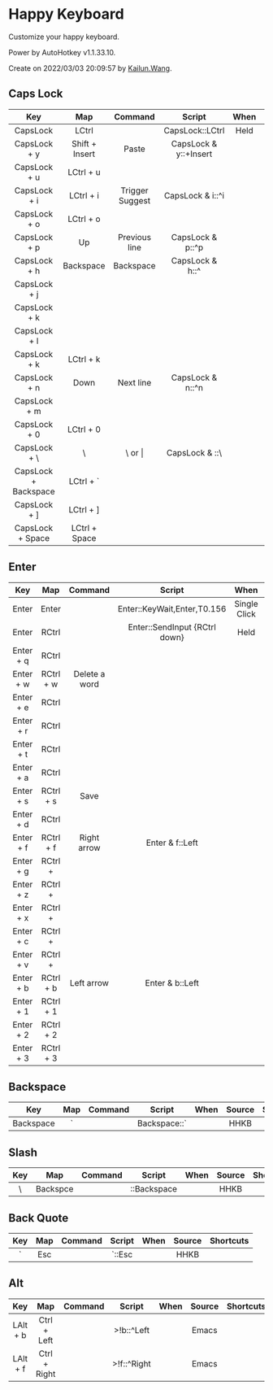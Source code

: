 # Happy Keyboard

Customize your happy keyboard.

Power by AutoHotkey v1.1.33.10.

Create on 2022/03/03 20:09:57 by [Kailun.Wang](https://kailun.wang).


## Caps Lock

|         Key          |      Map       |     Command     |        Script         | When  | Source  | Shortcuts |
| :------------------: | :------------: | :-------------: | :-------------------: | :---: | :-----: | :-------: |
|       CapsLock       |     LCtrl      |                 |    CapsLock::LCtrl    | Held  |  HHKB   |           |
|     CapsLock + y     | Shift + Insert |      Paste      | CapsLock & y::+Insert |       |  Emacs  |           |
|     CapsLock + u     |   LCtrl + u    |                 |                       |       |         |           |
|     CapsLock + i     |   LCtrl + i    | Trigger Suggest |   CapsLock & i::^i    |       | VS Code |           |
|     CapsLock + o     |   LCtrl + o    |                 |                       |       |         |           |
|     CapsLock + p     |       Up       |  Previous line  |   CapsLock & p::^p    |       |  Emacs  | LCtrl + p |
|     CapsLock + h     |   Backspace    |    Backspace    |    CapsLock & h::^    |       |  Emacs  | LCtrl + h |
|     CapsLock + j     |                |                 |                       |       |         |           |
|     CapsLock + k     |                |                 |                       |       |         |           |
|     CapsLock + l     |                |                 |                       |       |         |           |
|     CapsLock + k     |   LCtrl + k    |                 |                       |       |         |           |
|     CapsLock + n     |      Down      |    Next line    |   CapsLock & n::^n    |       |  Emacs  | LCtrl + n |
|     CapsLock + m     |                |                 |                       |       |         |           |
|     CapsLock + 0     |   LCtrl + 0    |                 |                       |       | VS Code |           |
|     CapsLock + \     |       \        |     \ or \|     |    CapsLock & \::\    |       |         |           |
| CapsLock + Backspace |   LCtrl + `    |                 |                       |       | VS Code |           |
|     CapsLock + ]     |   LCtrl + ]    |                 |                       |       |         |           |
|   CapsLock + Space   | LCtrl + Space  |                 |                       |       |         |           |


## Enter

|    Key    |    Map    |    Command    |            Script             |     When     |   Source    | Shortcuts |
| :-------: | :-------: | :-----------: | :---------------------------: | :----------: | :---------: | :-------: |
|   Enter   |   Enter   |               |  Enter::KeyWait,Enter,T0.156  | Single Click |             |           |
|   Enter   |   RCtrl   |               | Enter::SendInput {RCtrl down} |     Held     | Kailun.Wang |           |
| Enter + q |   RCtrl   |               |                               |              |             |           |
| Enter + w | RCtrl + w | Delete a word |                               |              |    Emacs    |           |
| Enter + e |   RCtrl   |               |                               |              |             |           |
| Enter + r |   RCtrl   |               |                               |              |             |           |
| Enter + t |   RCtrl   |               |                               |              |             |           |
| Enter + a |   RCtrl   |               |                               |              |             |           |
| Enter + s | RCtrl + s |     Save      |                               |              |             |           |
| Enter + d |   RCtrl   |               |                               |              |             |           |
| Enter + f | RCtrl + f |  Right arrow  |        Enter & f::Left        |              |    Emacs    |           |
| Enter + g |  RCtrl +  |               |                               |              |             |           |
| Enter + z |  RCtrl +  |               |                               |              |             |           |
| Enter + x |  RCtrl +  |               |                               |              |             |           |
| Enter + c |  RCtrl +  |               |                               |              |             |           |
| Enter + v |  RCtrl +  |               |                               |              |             |           |
| Enter + b | RCtrl + b |  Left arrow   |        Enter & b::Left        |              |    Emacs    |           |
| Enter + 1 | RCtrl + 1 |               |                               |              |   VS Code   |           |
| Enter + 2 | RCtrl + 2 |               |                               |              |   VS Code   |           |
| Enter + 3 | RCtrl + 3 |               |                               |              |   VS Code   |           |


## Backspace

|    Key    |         Map          | Command | Script | When  | Source | Shortcuts |
| :-------: | :------------------: | :-----: | :----: | :---: | :----: | :-------: |
| Backspace | \` | | Backspace::\` |         |  HHKB  |       |


## Slash

|  Key  |   Map    | Command |    Script    | When  | Source | Shortcuts |
| :---: | :------: | :-----: | :----------: | :---: | :----: | :-------: |
|   \   | Backspce |         | \::Backspace |       |  HHKB  |           |


## Back Quote

|        Key         |  Map  | Command | Script | When  | Source | Shortcuts |
| :----------------: | :---: | :-----: | :----: | :---: | :----: | :-------: |
| ` | Esc | |\`::Esc |       |  HHKB   |        |


## Alt

|   Key    |     Map      | Command |   Script    | When  | Source | Shortcuts |
| :------: | :----------: | :-----: | :---------: | :---: | :----: | :-------: |
| LAlt + b | Ctrl + Left  |         | >!b::^Left  |       | Emacs  |           |
| LAlt + f | Ctrl + Right |         | >!f::^Right |       | Emacs  |           |
